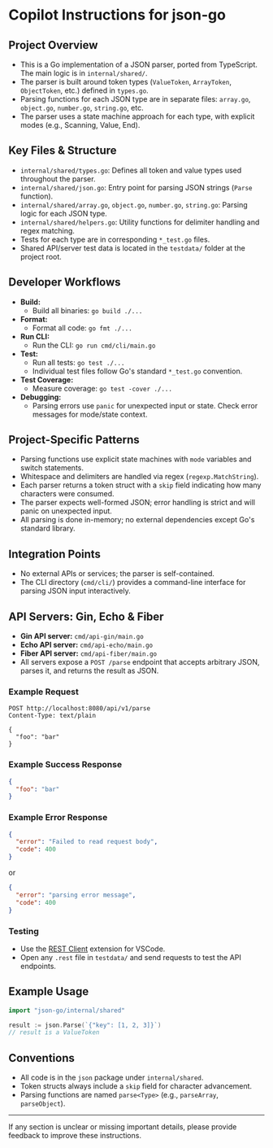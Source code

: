 # Copilot Instructions for json-go

## Project Overview

- This is a Go implementation of a JSON parser, ported from TypeScript. The main logic is in `internal/shared/`.
- The parser is built around token types (`ValueToken`, `ArrayToken`, `ObjectToken`, etc.) defined in `types.go`.
- Parsing functions for each JSON type are in separate files: `array.go`, `object.go`, `number.go`, `string.go`, etc.
- The parser uses a state machine approach for each type, with explicit modes (e.g., Scanning, Value, End).

## Key Files & Structure

- `internal/shared/types.go`: Defines all token and value types used throughout the parser.
- `internal/shared/json.go`: Entry point for parsing JSON strings (`Parse` function).
- `internal/shared/array.go`, `object.go`, `number.go`, `string.go`: Parsing logic for each JSON type.
- `internal/shared/helpers.go`: Utility functions for delimiter handling and regex matching.
- Tests for each type are in corresponding `*_test.go` files.
- Shared API/server test data is located in the `testdata/` folder at the project root.

## Developer Workflows

- **Build:**
  - Build all binaries: `go build ./...`
- **Format:**
  - Format all code: `go fmt ./...`
- **Run CLI:**
  - Run the CLI: `go run cmd/cli/main.go`
- **Test:**
  - Run all tests: `go test ./...`
  - Individual test files follow Go's standard `*_test.go` convention.
- **Test Coverage:**
  - Measure coverage: `go test -cover ./...`
- **Debugging:**
  - Parsing errors use `panic` for unexpected input or state. Check error messages for mode/state context.

## Project-Specific Patterns

- Parsing functions use explicit state machines with `mode` variables and switch statements.
- Whitespace and delimiters are handled via regex (`regexp.MatchString`).
- Each parser returns a token struct with a `skip` field indicating how many characters were consumed.
- The parser expects well-formed JSON; error handling is strict and will panic on unexpected input.
- All parsing is done in-memory; no external dependencies except Go's standard library.

## Integration Points

- No external APIs or services; the parser is self-contained.
- The CLI directory (`cmd/cli/`) provides a command-line interface for parsing JSON input interactively.

## API Servers: Gin, Echo & Fiber

- **Gin API server:** `cmd/api-gin/main.go`
- **Echo API server:** `cmd/api-echo/main.go`
- **Fiber API server:** `cmd/api-fiber/main.go`
- All servers expose a `POST /parse` endpoint that accepts arbitrary JSON, parses it, and returns the result as JSON.

### Example Request

```http
POST http://localhost:8080/api/v1/parse
Content-Type: text/plain

{
  "foo": "bar"
}
```

### Example Success Response

```json
{
  "foo": "bar"
}
```

### Example Error Response

```json
{
  "error": "Failed to read request body",
  "code": 400
}
```

or

```json
{
  "error": "parsing error message",
  "code": 400
}
```

### Testing

- Use the [REST Client](https://marketplace.visualstudio.com/items?itemName=humao.rest-client) extension for VSCode.
- Open any `.rest` file in `testdata/` and send requests to test the API endpoints.

## Example Usage

```go
import "json-go/internal/shared"

result := json.Parse(`{"key": [1, 2, 3]}`)
// result is a ValueToken
```

## Conventions

- All code is in the `json` package under `internal/shared`.
- Token structs always include a `skip` field for character advancement.
- Parsing functions are named `parse<Type>` (e.g., `parseArray`, `parseObject`).

---

If any section is unclear or missing important details, please provide feedback to improve these instructions.
